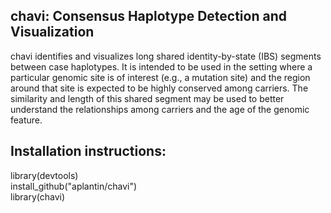 ## chavi: Consensus Haplotype Detection and Visualization 

chavi identifies and visualizes long shared identity-by-state (IBS) segments 
      between case haplotypes. It is intended to be used in the setting where a 
      particular genomic site is of interest (e.g., a mutation site) and the region 
      around that site is expected to be highly conserved among carriers. The 
      similarity and length of this shared segment may be used to better understand 
      the relationships among carriers and the age of the genomic feature.

## Installation instructions: 

  library(devtools)  <br/>
  install_github("aplantin/chavi")  <br/>
  library(chavi)  <br/>

